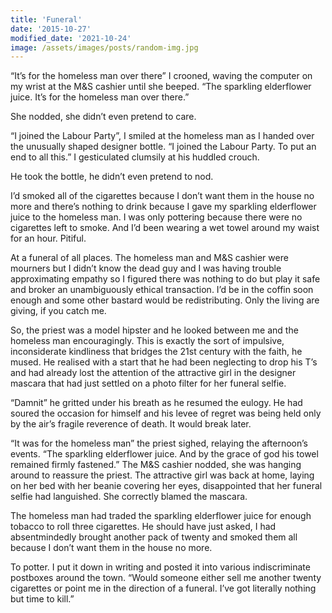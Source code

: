 ```yaml
---
title: 'Funeral'
date: '2015-10-27'
modified_date: '2021-10-24'
image: /assets/images/posts/random-img.jpg
---
```


“It’s for the homeless man over there” I crooned, waving the computer on my wrist at the M&S cashier until she beeped. “The sparkling elderflower juice. It’s for the homeless man over there.”

She nodded, she didn’t even pretend to care.

“I joined the Labour Party”, I smiled at the homeless man as I handed over the unusually shaped designer bottle. “I joined the Labour Party. To put an end to all this.” I gesticulated clumsily at his huddled crouch.

He took the bottle, he didn’t even pretend to nod.

I’d smoked all of the cigarettes because I don’t want them in the house no more and there’s nothing to drink because I gave my sparkling elderflower juice to the homeless man. I was only pottering because there were no cigarettes left to smoke. And I’d been wearing a wet towel around my waist for an hour. Pitiful.

At a funeral of all places. The homeless man and M&S cashier were mourners but I didn’t know the dead guy and I was having trouble approximating empathy so I figured there was nothing to do but play it safe and broker an unambiguously ethical transaction. I’d be in the coffin soon enough and some other bastard would be redistributing. Only the living are giving, if you catch me.

So, the priest was a model hipster and he looked between me and the homeless man encouragingly. This is exactly the sort of impulsive, inconsiderate kindliness that bridges the 21st century with the faith, he mused. He realised with a start that he had been neglecting to drop his T’s and had already lost the attention of the attractive girl in the designer mascara that had just settled on a photo filter for her funeral selfie.

“Damnit” he gritted under his breath as he resumed the eulogy. He had soured the occasion for himself and his levee of regret was being held only by the air’s fragile reverence of death. It would break later.

“It was for the homeless man” the priest sighed, relaying the afternoon’s events. “The sparkling elderflower juice. And by the grace of god his towel remained firmly fastened.” The M&S cashier nodded, she was hanging around to reassure the priest. The attractive girl was back at home, laying on her bed with her beanie covering her eyes, disappointed that her funeral selfie had languished. She correctly blamed the mascara.

The homeless man had traded the sparkling elderflower juice for enough tobacco to roll three cigarettes. He should have just asked, I had absentmindedly brought another pack of twenty and smoked them all because I don’t want them in the house no more.

To potter. I put it down in writing and posted it into various indiscriminate postboxes around the town. “Would someone either sell me another twenty cigarettes or point me in the direction of a funeral. I’ve got literally nothing but time to kill.”